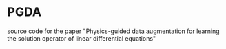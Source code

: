 # PGDA

source code for the paper "Physics-guided data augmentation for learning the solution operator of linear differential equations"